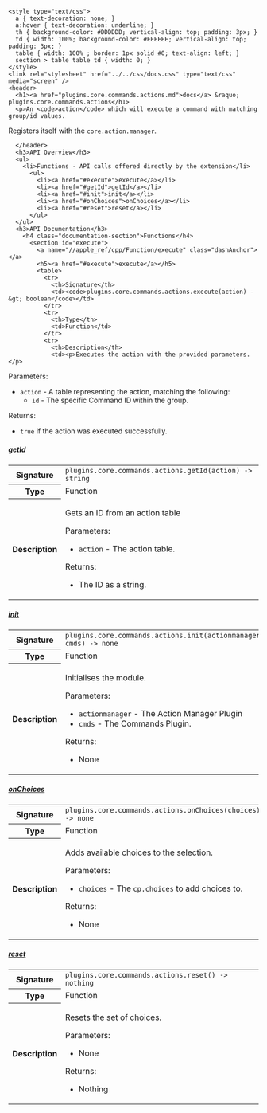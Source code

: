     <style type="text/css">
      a { text-decoration: none; }
      a:hover { text-decoration: underline; }
      th { background-color: #DDDDDD; vertical-align: top; padding: 3px; }
      td { width: 100%; background-color: #EEEEEE; vertical-align: top; padding: 3px; }
      table { width: 100% ; border: 1px solid #0; text-align: left; }
      section > table table td { width: 0; }
    </style>
    <link rel="stylesheet" href="../../css/docs.css" type="text/css" media="screen" />
    <header>
      <h1><a href="plugins.core.commands.actions.md">docs</a> &raquo; plugins.core.commands.actions</h1>
      <p>An <code>action</code> which will execute a command with matching group/id values.
Registers itself with the <code>core.action.manager</code>.</p>

      </header>
      <h3>API Overview</h3>
      <ul>
        <li>Functions - API calls offered directly by the extension</li>
          <ul>
            <li><a href="#execute">execute</a></li>
            <li><a href="#getId">getId</a></li>
            <li><a href="#init">init</a></li>
            <li><a href="#onChoices">onChoices</a></li>
            <li><a href="#reset">reset</a></li>
          </ul>
      </ul>
      <h3>API Documentation</h3>
        <h4 class="documentation-section">Functions</h4>
          <section id="execute">
            <a name="//apple_ref/cpp/Function/execute" class="dashAnchor"></a>
            <h5><a href="#execute">execute</a></h5>
            <table>
              <tr>
                <th>Signature</th>
                <td><code>plugins.core.commands.actions.execute(action) -&gt; boolean</code></td>
              </tr>
              <tr>
                <th>Type</th>
                <td>Function</td>
              </tr>
              <tr>
                <th>Description</th>
                <td><p>Executes the action with the provided parameters.</p>
<p>Parameters:</p>
<ul>
<li><code>action</code> - A table representing the action, matching the following:<ul>
<li><code>id</code> - The specific Command ID within the group.</li>
</ul>
</li>
</ul>
<p>Returns:</p>
<ul>
<li><code>true</code> if the action was executed successfully.</li>
</ul>
</td>
              </tr>
            </table>
          </section>
          <section id="getId">
            <a name="//apple_ref/cpp/Function/getId" class="dashAnchor"></a>
            <h5><a href="#getId">getId</a></h5>
            <table>
              <tr>
                <th>Signature</th>
                <td><code>plugins.core.commands.actions.getId(action) -&gt; string</code></td>
              </tr>
              <tr>
                <th>Type</th>
                <td>Function</td>
              </tr>
              <tr>
                <th>Description</th>
                <td><p>Gets an ID from an action table</p>
<p>Parameters:</p>
<ul>
<li><code>action</code>      - The action table.</li>
</ul>
<p>Returns:</p>
<ul>
<li>The ID as a string.</li>
</ul>
</td>
              </tr>
            </table>
          </section>
          <section id="init">
            <a name="//apple_ref/cpp/Function/init" class="dashAnchor"></a>
            <h5><a href="#init">init</a></h5>
            <table>
              <tr>
                <th>Signature</th>
                <td><code>plugins.core.commands.actions.init(actionmanager, cmds) -&gt; none</code></td>
              </tr>
              <tr>
                <th>Type</th>
                <td>Function</td>
              </tr>
              <tr>
                <th>Description</th>
                <td><p>Initialises the module.</p>
<p>Parameters:</p>
<ul>
<li><code>actionmanager</code> - The Action Manager Plugin</li>
<li><code>cmds</code> - The Commands Plugin.</li>
</ul>
<p>Returns:</p>
<ul>
<li>None</li>
</ul>
</td>
              </tr>
            </table>
          </section>
          <section id="onChoices">
            <a name="//apple_ref/cpp/Function/onChoices" class="dashAnchor"></a>
            <h5><a href="#onChoices">onChoices</a></h5>
            <table>
              <tr>
                <th>Signature</th>
                <td><code>plugins.core.commands.actions.onChoices(choices) -&gt; none</code></td>
              </tr>
              <tr>
                <th>Type</th>
                <td>Function</td>
              </tr>
              <tr>
                <th>Description</th>
                <td><p>Adds available choices to the  selection.</p>
<p>Parameters:</p>
<ul>
<li><code>choices</code>     - The <code>cp.choices</code> to add choices to.</li>
</ul>
<p>Returns:</p>
<ul>
<li>None</li>
</ul>
</td>
              </tr>
            </table>
          </section>
          <section id="reset">
            <a name="//apple_ref/cpp/Function/reset" class="dashAnchor"></a>
            <h5><a href="#reset">reset</a></h5>
            <table>
              <tr>
                <th>Signature</th>
                <td><code>plugins.core.commands.actions.reset() -&gt; nothing</code></td>
              </tr>
              <tr>
                <th>Type</th>
                <td>Function</td>
              </tr>
              <tr>
                <th>Description</th>
                <td><p>Resets the set of choices.</p>
<p>Parameters:</p>
<ul>
<li>None</li>
</ul>
<p>Returns:</p>
<ul>
<li>Nothing</li>
</ul>
</td>
              </tr>
            </table>
          </section>
